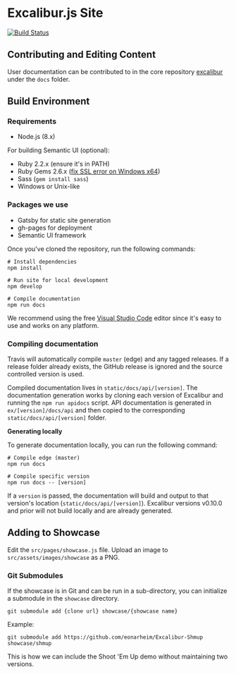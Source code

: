 # Excalibur.js Site

[![Build Status](https://travis-ci.org/excaliburjs/excaliburjs.github.io.svg?branch=site)](https://travis-ci.org/excaliburjs/excaliburjs.github.io)

## Contributing and Editing Content

User documentation can be contributed to in the core repository [excalibur](https://github.com/excaliburjs/Excalibur) under the `docs` folder.

## Build Environment

### Requirements

- Node.js (8.x)

For building Semantic UI (optional):

- Ruby 2.2.x (ensure it's in PATH)
- Ruby Gems 2.6.x ([fix SSL error on Windows x64](https://gist.github.com/luislavena/f064211759ee0f806c88#gistcomment-1916808))
- Sass (`gem install sass`)
- Windows or Unix-like

### Packages we use

- Gatsby for static site generation
- gh-pages for deployment
- Semantic UI framework

Once you've cloned the repository, run the following commands:

    # Install dependencies
    npm install

    # Run site for local development
    npm develop

    # Compile documentation
    npm run docs

We recommend using the free [Visual Studio Code](http://code.visualstudio.com) editor since it's easy to use and works on any platform.

### Compiling documentation

Travis will automatically compile `master` (edge) and any tagged releases. If a release folder already exists, the GitHub release is ignored and the source controlled version is used.

Compiled documentation lives in `static/docs/api/[version]`. The documentation generation works by cloning each version of Excalibur and running the `npm run apidocs` script. API documentation is generated in `ex/[version]/docs/api` and then copied to the corresponding `static/docs/api/[version]` folder.

**Generating locally**

To generate documentation locally, you can run the following command:

    # Compile edge (master)
    npm run docs

    # Compile specific version
    npm run docs -- [version]

If a `version` is passed, the documentation will build and output to that version's location (`static/docs/api/[version]`). Excalibur versions v0.10.0 and prior will not build locally and are already generated.

## Adding to Showcase

Edit the `src/pages/showcase.js` file. Upload an image to `src/assets/images/showcase` as a PNG.

### Git Submodules

If the showcase is in Git and can be run in a sub-directory, you can initialize
a submodule in the `showcase` directory.

    git submodule add {clone url} showcase/{showcase name}
    
Example:

    git submodule add https://github.com/eonarheim/Excalibur-Shmup showcase/shmup
    
This is how we can include the Shoot 'Em Up demo without maintaining two versions.